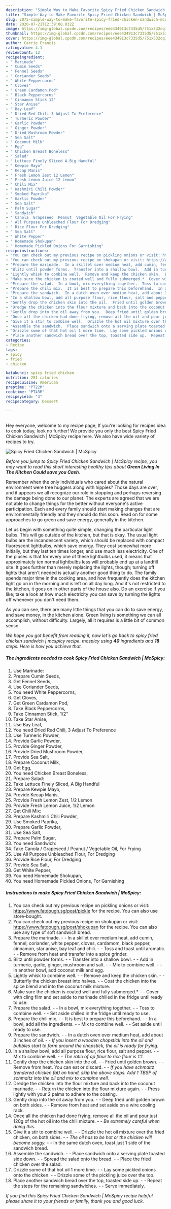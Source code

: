 ```yaml
---
description: "Simple Way to Make Favorite Spicy Fried Chicken Sandwich | McSpicy"
title: "Simple Way to Make Favorite Spicy Fried Chicken Sandwich | McSpicy"
slug: 2075-simple-way-to-make-favorite-spicy-fried-chicken-sandwich-mcspicy
date: 2020-07-21T12:39:08.032Z
image: https://img-global.cpcdn.com/recipes/eee434913c7335d5/751x532cq70/spicy-fried-chicken-sandwich-mcspicy-recipe-main-photo.jpg
thumbnail: https://img-global.cpcdn.com/recipes/eee434913c7335d5/751x532cq70/spicy-fried-chicken-sandwich-mcspicy-recipe-main-photo.jpg
cover: https://img-global.cpcdn.com/recipes/eee434913c7335d5/751x532cq70/spicy-fried-chicken-sandwich-mcspicy-recipe-main-photo.jpg
author: Carrie Francis
ratingvalue: 4.1
reviewcount: 12
recipeingredient:
- " Marinade"
- " Cumin Seeds"
- " Fennel Seeds"
- " Coriander Seeds"
- " White Peppercorns"
- " Cloves"
- " Green Cardamon Pod"
- " Black Peppercorns"
- " Cinnamon Stick 12"
- " Star Anise"
- " Bay Leaf"
- " Dried Red Chili 3 Adjust To Preference"
- " Turmeric Powder"
- " Garlic Powder"
- " Ginger Powder"
- " Dried Mushroom Powder"
- " Sea Salt"
- " Coconut Milk"
- " Egg"
- " Chicken Breast Boneless"
- " Salad"
- " Lettuce Finely Sliced A Big Handful"
- " Kewpie Mayo"
- " Kecap Manis"
- " Fresh Lemon Zest 12 Lemon"
- " Fresh Lemon Juice 12 Lemon"
- " Chili Mix"
- " Kashmiri Chili Powder"
- " Smoked Paprika"
- " Garlic Powder"
- " Sea Salt"
- " Palm Sugar"
- " Sandwich"
- " Canola  Grapeseed  Peanut  Vegetable Oil For Frying"
- " All Purpose Unbleached Flour For Dredging"
- " Rice Flour For Dredging"
- " Sea Salt"
- " White Pepper"
- " Homemade Shokupan"
- " Homemade Pickled Onions For Garnishing"
recipeinstructions:
- "You can check out my previous recipe on pickling onions or visit: https://www.fatdough.sg/post/pickle for the recipe. You can also use store-bought."
- "You can check out my previous recipe on shokupan or visit: https://www.fatdough.sg/post/shokupan for the recipe. You can also use any type of soft sandwich bread."
- "Prepare the marinade.  In a skillet over medium heat, add cumin, fennel, coriander, white pepper, cloves, cardamom, black pepper, cinnamon, star anise, bay leaf and chili.  Toss and toast until aromatic.  Remove from heat and transfer into a spice grinder."
- "Blitz until powder forms.  Transfer into a shallow bowl.  Add in turmeric, garlic, ginger, mushroom and salt.  Mix to combine well.  In another bowl, add coconut milk and egg."
- "Lightly whisk to combine well.  Remove and keep the chicken skin.  Butterfly the chicken breast into halves.  Coat the chicken into the spice blend and into the coconut milk mixture."
- "Make sure the chicken is coated well and fully submerged.*  Cover with cling film and set aside to marinade chilled in the fridge until ready to use."
- "Prepare the salad.  In a bowl, mix everything together.  Toss to combine well.  Set aside chilled in the fridge until ready to use."
- "Prepare the chili mix.  It is best to prepare this beforehand.  In a bowl, add all the ingredients.  Mix to combine well.  Set aside until ready to use."
- "Prepare the sandwich.  In a dutch oven over medium heat, add about 3 inches of oil.  *If you insert a wooden chopstick into the oil and bubbles start to form around the chopstick, the oil is ready for frying.*"
- "In a shallow bowl, add all purpose flour, rice flour, salt and pepper.  Mix to combine well.  *The ratio of ap flour to rice flour is 1:1.*"
- "Gently drop the chicken skin into the oil.  Fried until golden brown.  Remove from heat. You can eat or discard.  *If you have schmaltz (rendered chicken fat) on hand, skip the above steps. Add 1 TBSP of schmaltz into the oil and mix to combine well.*"
- "Dredge the chicken into the flour mixture and back into the coconut marinade.  Return the chicken into the flour mixture again.  Press lightly with your 2 palms to adhere to the coating."
- "Gently drop into the oil away from you.  Deep fried until golden brown on both sides.  Remove from heat and set aside on a wire cooling rack."
- "Once all the chicken had done frying, remove all the oil and pour just 120g of the hot oil into the chili mixture.  *Be extremely careful when doing this.*"
- "Give it a stir to combine well.  Drizzle the hot oil mixture over the fried chicken, on both sides.  *The oil has to be hot or the chicken will become soggy.*  In the same dutch oven, toast just 1 side of the sandwich bread."
- "Assemble the sandwich.  Place sandwich onto a serving plate toasted side down.  Spread the salad onto the bread.  Place the fried chicken over the salad."
- "Drizzle some of that hot oil 1 more time.  Lay some pickled onions onto the chicken.  Drizzle some of the pickling juice over the top."
- "Place another sandwich bread over the top, toasted side up.  Repeat the steps for the remaining sandwiches.  Serve immediately."
categories:
- Recipe
tags:
- spicy
- fried
- chicken

katakunci: spicy fried chicken 
nutrition: 281 calories
recipecuisine: American
preptime: "PT22M"
cooktime: "PT43M"
recipeyield: "3"
recipecategory: Dessert

---
```

<br>
Hey everyone, welcome to my recipe page, If you're looking for recipes idea to cook today, look no further! We provide you only the best Spicy Fried Chicken Sandwich | McSpicy recipe here. We also have wide variety of recipes to try.
<br>


![Spicy Fried Chicken Sandwich | McSpicy](https://img-global.cpcdn.com/recipes/eee434913c7335d5/751x532cq70/spicy-fried-chicken-sandwich-mcspicy-recipe-main-photo.jpg)

<i>Before you jump to Spicy Fried Chicken Sandwich | McSpicy recipe, you may want to read this short interesting healthy tips about 
<strong>Green Living In The Kitchen Could save you Cash</strong>.</i>
</br>

Remember when the only individuals who cared about the natural environment were tree huggers along with hippies? Those days are over, and it appears we all recognize our role in stopping and perhaps reversing the damage being done to our planet. The experts are agreed that we are not able to change things for the better without everyone's active participation. Each and every family should start making changes that are environmentally friendly and they should do this soon. Read on for some approaches to go green and save energy, generally in the kitchen.

Let us begin with something quite simple, changing the particular light bulbs. This will go outside of the kitchen, but that is okay. The usual light bulbs are the incandescent variety, which should be replaced with compact fluorescent lightbulbs, which save energy. They cost somewhat more initially, but they last ten times longer, and use much less electricity. One of the pluses is that for every one of these lightbulbs used, it means that approximately ten normal lightbulbs less will probably end up at a landfill site. It goes further than merely replacing the lights, though; turning off lights that aren't needed is actually another good thing to do. The family spends major time in the cooking area, and how frequently does the kitchen light go on in the morning and is left on all day long. And it's not restricted to the kitchen, it goes on in other parts of the house also. Do an exercise if you like; take a look at how much electricity you can save by turning the lights off whenever you don't need them.

As you can see, there are many little things that you can do to save energy, and save money, in the kitchen alone. Green living is something we can all accomplish, without difficulty. Largely, all it requires is a little bit of common sense.


<i>We hope you got benefit from reading it, now let's go back to spicy fried chicken sandwich | mcspicy recipe.  mcspicy using <strong>40</strong> ingredients and <strong>18</strong> steps. Here is how you achieve that.
</i>

##### The ingredients needed to cook Spicy Fried Chicken Sandwich | McSpicy:

1. Use  Marinade:
1. Prepare  Cumin Seeds,
1. Get  Fennel Seeds,
1. Use  Coriander Seeds,
1. You need  White Peppercorns,
1. Get  Cloves,
1. Get  Green Cardamon Pod,
1. Take  Black Peppercorns,
1. Take  Cinnamon Stick, 1/2&#34;
1. Take  Star Anise,
1. Use  Bay Leaf,
1. You need  Dried Red Chili, 3 Adjust To Preference
1. Use  Turmeric Powder,
1. Provide  Garlic Powder,
1. Provide  Ginger Powder,
1. Provide  Dried Mushroom Powder,
1. Provide  Sea Salt,
1. Prepare  Coconut Milk,
1. Get  Egg,
1. You need  Chicken Breast Boneless,
1. Prepare  Salad:
1. Take  Lettuce Finely Sliced, A Big Handful
1. Prepare  Kewpie Mayo,
1. Provide  Kecap Manis,
1. Provide  Fresh Lemon Zest, 1/2 Lemon
1. Provide  Fresh Lemon Juice, 1/2 Lemon
1. Get  Chili Mix:
1. Prepare  Kashmiri Chili Powder,
1. Use  Smoked Paprika,
1. Prepare  Garlic Powder,
1. Use  Sea Salt,
1. Prepare  Palm Sugar,
1. You need  Sandwich:
1. Take  Canola / Grapeseed / Peanut / Vegetable Oil, For Frying
1. Use  All Purpose Unbleached Flour, For Dredging
1. Provide  Rice Flour, For Dredging
1. Provide  Sea Salt,
1. Get  White Pepper,
1. You need  Homemade Shokupan,
1. You need  Homemade Pickled Onions, For Garnishing


##### Instructions to make Spicy Fried Chicken Sandwich | McSpicy:

1. You can check out my previous recipe on pickling onions or visit: https://www.fatdough.sg/post/pickle for the recipe. You can also use store-bought.
1. You can check out my previous recipe on shokupan or visit: https://www.fatdough.sg/post/shokupan for the recipe. You can also use any type of soft sandwich bread.
1. Prepare the marinade. -  - In a skillet over medium heat, add cumin, fennel, coriander, white pepper, cloves, cardamom, black pepper, cinnamon, star anise, bay leaf and chili. -  - Toss and toast until aromatic. -  - Remove from heat and transfer into a spice grinder.
1. Blitz until powder forms. -  - Transfer into a shallow bowl. -  - Add in turmeric, garlic, ginger, mushroom and salt. -  - Mix to combine well. -  - In another bowl, add coconut milk and egg.
1. Lightly whisk to combine well. -  - Remove and keep the chicken skin. -  - Butterfly the chicken breast into halves. -  - Coat the chicken into the spice blend and into the coconut milk mixture.
1. Make sure the chicken is coated well and fully submerged.* -  - Cover with cling film and set aside to marinade chilled in the fridge until ready to use.
1. Prepare the salad. -  - In a bowl, mix everything together. -  - Toss to combine well. -  - Set aside chilled in the fridge until ready to use.
1. Prepare the chili mix. -  - It is best to prepare this beforehand. -  - In a bowl, add all the ingredients. -  - Mix to combine well. -  - Set aside until ready to use.
1. Prepare the sandwich. -  - In a dutch oven over medium heat, add about 3 inches of oil. -  - *If you insert a wooden chopstick into the oil and bubbles start to form around the chopstick, the oil is ready for frying.*
1. In a shallow bowl, add all purpose flour, rice flour, salt and pepper. -  - Mix to combine well. -  - *The ratio of ap flour to rice flour is 1:1.*
1. Gently drop the chicken skin into the oil. -  - Fried until golden brown. -  - Remove from heat. You can eat or discard. -  - *If you have schmaltz (rendered chicken fat) on hand, skip the above steps. Add 1 TBSP of schmaltz into the oil and mix to combine well.*
1. Dredge the chicken into the flour mixture and back into the coconut marinade. -  - Return the chicken into the flour mixture again. -  - Press lightly with your 2 palms to adhere to the coating.
1. Gently drop into the oil away from you. -  - Deep fried until golden brown on both sides. -  - Remove from heat and set aside on a wire cooling rack.
1. Once all the chicken had done frying, remove all the oil and pour just 120g of the hot oil into the chili mixture. -  - *Be extremely careful when doing this.*
1. Give it a stir to combine well. -  - Drizzle the hot oil mixture over the fried chicken, on both sides. -  - *The oil has to be hot or the chicken will become soggy.* -  - In the same dutch oven, toast just 1 side of the sandwich bread.
1. Assemble the sandwich. -  - Place sandwich onto a serving plate toasted side down. -  - Spread the salad onto the bread. -  - Place the fried chicken over the salad.
1. Drizzle some of that hot oil 1 more time. -  - Lay some pickled onions onto the chicken. -  - Drizzle some of the pickling juice over the top.
1. Place another sandwich bread over the top, toasted side up. -  - Repeat the steps for the remaining sandwiches. -  - Serve immediately.


<i>If you find this Spicy Fried Chicken Sandwich | McSpicy recipe helpful please share it to your friends or family, thank you and good luck.</i>
